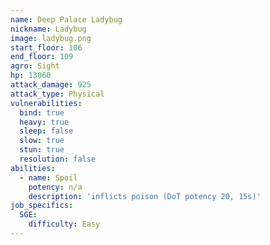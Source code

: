 ```yaml
---
name: Deep Palace Ladybug
nickname: Ladybug
image: ladybug.png
start_floor: 106
end_floor: 109
agro: Sight
hp: 13060
attack_damage: 925
attack_type: Physical
vulnerabilities:
  bind: true
  heavy: true
  sleep: false
  slow: true
  stun: true
  resolution: false
abilities:
  - name: Spoil
    potency: n/a
    description: 'inflicts poison (DoT potency 20, 15s)'
job_specifics:
  SGE:
    difficulty: Easy
---
```

